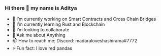 ### Hi there 👋 my name is Aditya 

<!--
**ShisuiMadara/shisuimadara** is a ✨ _special_ ✨ repository because its `README.md` (this file) appears on your GitHub profile.

Here are some ideas to get you started:
-->
  
- 🔭 I’m currently working on Smart Contracts and Cross Chain Bridges 
- 🌱 I’m currently learning Rust and Blockchain 
- 👯 I’m looking to collaborate
- 💬 Ask me about Anything
- 📫 How to reach me: Discord: madaraloveshashirama#7772
- ⚡ Fun fact: I love red pandas 

